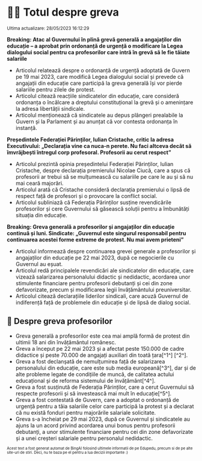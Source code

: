 # 👩‍🏫 Totul despre greva
<sub>Ultima actualizare: 28/05/2023 16:12:29</sub>


**Breaking: Atac al Guvernului în plină grevă generală a angajaților din educație – a aprobat prin ordonanță de urgență o modificare la Legea dialogului social pentru ca profesorilor care intră în grevă să le fie tăiate salariile**
- Articolul relatează despre o ordonanță de urgență adoptată de Guvern pe 19 mai 2023, care modifică Legea dialogului social și prevede că angajații din educație care participă la greva generală își vor pierde salariile pentru zilele de protest.
- Articolul citează reacțiile sindicatelor din educație, care consideră ordonanța o încălcare a dreptului constituțional la grevă și o amenințare la adresa libertății sindicale.
- Articolul menționează că sindicatele au depus plângeri prealabile la Guvern și la Parlament și au anunțat că vor contesta ordonanța în instanță.

**Președintele Federației Părinților, Iulian Cristache, critic la adresa Executivului: „Declarația vine ca nuca-n perete. Nu faci altceva decât să îmvrăjbești întregul corp profesoral. Profesorii au cerut respect”**
- Articolul prezintă opinia președintelui Federației Părinților, Iulian Cristache, despre declarația premierului Nicolae Ciucă, care a spus că profesorii ar trebui să se mulțumească cu salariile pe care le au și să nu mai ceară majorări.
- Articolul arată că Cristache consideră declarația premierului o lipsă de respect față de profesori și o provocare la conflict social.
- Articolul subliniază că Federația Părinților susține revendicările profesorilor și cere Guvernului să găsească soluții pentru a îmbunătăți situația din educație.

**Breaking: Greva generală a profesorilor și angajaților din educație continuă și luni. Sindicate: „Guvernul este singurul responsabil pentru continuarea acestei forme extreme de protest. Nu mai avem prieteni”**
- Articolul informează despre continuarea grevei generale a profesorilor și angajaților din educație pe 22 mai 2023, după ce negocierile cu Guvernul au eșuat.
- Articolul redă principalele revendicări ale sindicatelor din educație, care vizează salarizarea personalului didactic și nedidactic, acordarea unor stimulente financiare pentru profesorii debutanți și cei din zone defavorizate, precum și modificarea legii învățământului preuniversitar.
- Articolul citează declarațiile liderilor sindicali, care acuză Guvernul de indiferență față de problemele din educație și de lipsă de dialog social.

## 🏫 Despre greva profesorilor
- Greva generală a profesorilor este cea mai amplă formă de protest din ultimii 18 ani din învățământul românesc.
- Greva a început pe 22 mai 2023 și a afectat peste 150.000 de cadre didactice și peste 70.000 de angajați auxiliari din toată țara[^1^] [^2^].
- Greva a fost declanșată de nemulțumirea față de salarizarea personalului din educație, care este sub media europeană[^3^], dar și de alte probleme legate de condițiile de muncă, de calitatea actului educațional și de reforma sistemului de învățământ[^4^].
- Greva a fost susținută de Federația Părinților, care a cerut Guvernului să respecte profesorii și să investească mai mult în educație[^5^].
- Greva a fost contestată de Guvern, care a adoptat o ordonanță de urgență pentru a tăia salariile celor care participă la protest și a declarat că nu există fonduri pentru majorările salariale solicitate.
- Greva s-a încheiat pe 29 mai 2023, după ce Guvernul și sindicatele au ajuns la un acord privind acordarea unui bonus pentru profesorii debutanți, a unor stimulente financiare pentru cei din zone defavorizate și a unei creșteri salariale pentru personalul nedidactic.


<sub><sub>Acest text a fost generat automat de BingAI folosind ultimele informatii de pe Edupedu, precum si de pe alte site-uri de stiri. Deci, nu te baza pe el pentru a lua decizii importante :)</sub></sub>